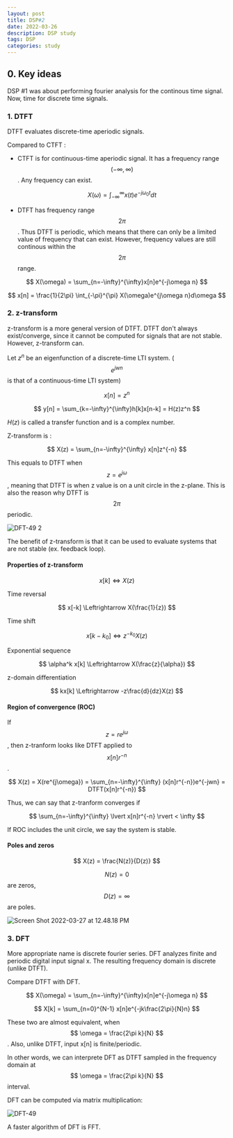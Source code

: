 ```yaml
---
layout: post
title: DSP#2
date: 2022-03-26
description: DSP study
tags: DSP 
categories: study
---
```


## 0. Key ideas
DSP #1 was about performing fourier analysis for the continous time signal. Now, time for discrete time signals. 

### 1. DTFT 

DTFT evaluates discrete-time aperiodic signals. 

Compared to CTFT : 

* CTFT is for continuous-time aperiodic signal. It has a frequency range $$ (-\infty, \infty) $$. Any frequency can exist. 

  $$
  X(\omega) = \int_{-\infty}^{\infty} x(t)e^{-j\omega_0t}dt
  $$
  

* DTFT has frequency range $$ 2\pi $$. Thus DTFT is periodic, which means that there can only be a limited value of frequency that can exist. However, frequency values are still continous within the $$ 2\pi $$ range.

$$
X(\omega) = \sum_{n=-\infty}^{\infty}x[n]e^{-j\omega n}
$$

$$
x[n] = \frac{1}{2\pi} \int_{-\pi}^{\pi} X(\omega)e^{j\omega n}d\omega
$$

### 2. z-transform 

z-transform is a more general version of DTFT. DTFT don't always exist/converge, since it cannot be computed for signals that are not stable. However, z-transform can. 

Let $z^n$ be an eigenfunction of a discrete-time LTI system. ($$ e^{jwn} $$ is that of a continuous-time LTI system)

$$
x[n] = z^n
$$

$$
y[n] = \sum_{k=-\infty}^{\infty}h[k]x[n-k] = H(z)z^n
$$

$H(z)$ is called a transfer function and is a complex number. 

Z-transform is : 

$$
X(z) = \sum_{n=-\infty}^{\infty} x[n]z^{-n}
$$

This equals to DTFT when $$ z=e^{j\omega} $$, meaning that DTFT is when z value is on a unit circle in the z-plane. This is also the reason why DTFT is $$ 2\pi $$ periodic.

![DFT-49 2](https://tva1.sinaimg.cn/large/e6c9d24egy1h0nl1iziapj20hf0e1mxh.jpg)

The benefit of z-transform is that it can be used to evaluate systems that are not stable (ex. feedback loop).

#### Properties of z-transform

$$
x[k] \Leftrightarrow X(z)
$$

Time reversal 

$$
x[-k] \Leftrightarrow X(\frac{1}{z})
$$

Time shift 

$$
x[k-k_0] \Leftrightarrow z^{-k_0}X(z)
$$

Exponential sequence 

$$
\alpha^k x[k] \Leftrightarrow X(\frac{z}{\alpha})
$$

z-domain differentiation 

$$
kx[k] \Leftrightarrow -z\frac{d}{dz}X(z)
$$

#### Region of convergence (ROC)

If $$ z=re^{j\omega} $$, then z-tranform looks like DTFT applied to $$ x[n]r^{-n} $$.  

$$
X(z) = X(re^{j\omega}) = \sum_{n=-\infty}^{\infty} (x[n]r^{-n})e^{-jwn} = DTFT(x[n]r^{-n})
$$

Thus, we can say that z-tranform converges if 

$$
\sum_{n=-\infty}^{\infty} \lvert x[n]r^{-n} \rvert < \infty
$$

If ROC includes the unit circle, we say the system is stable. 

#### Poles and zeros 

$$
X(z) = \frac{N(z)}{D(z)}
$$

$$ N(z) = 0 $$ are zeros, $$ D(z) = \infty $$ are poles. 

![Screen Shot 2022-03-27 at 12.48.18 PM](https://tva1.sinaimg.cn/large/e6c9d24egy1h0oapmm89wj210w0fe3zs.jpg)

### 3. DFT 

More appropriate name is discrete fourier series. DFT analyzes finite and periodic digital input signal x. The resulting frequency domain is discrete (unlike DTFT).  

Compare DTFT with DFT. 

$$
X(\omega) = \sum_{n=-\infty}^{\infty}x[n]e^{-j\omega n}
$$

$$
X[k] = \sum_{n=0}^{N-1} x[n]e^{-jk\frac{2\pi}{N}n}
$$

These two are almost equivalent, when $$ \omega = \frac{2\pi k}{N} $$. Also, unlike DTFT, input x[n] is finite/periodic. 

In other words, we can interprete DFT as DTFT sampled in the frequency domain at $$ \omega = \frac{2\pi k}{N} $$ interval. 

DFT can be computed via matrix multiplication:  

![DFT-49](https://tva1.sinaimg.cn/large/e6c9d24egy1h0nkdgkcdzj212c0j9aby.jpg)

A faster algorithm of DFT is FFT.